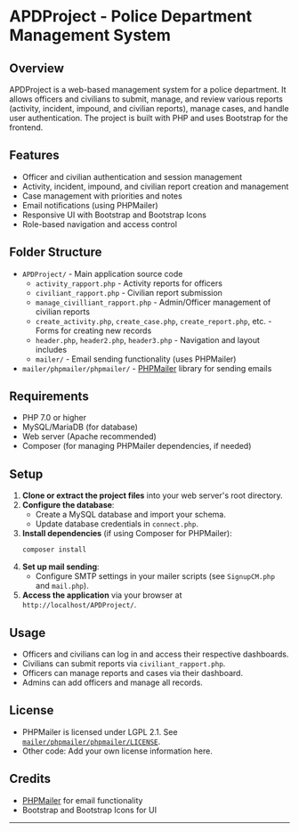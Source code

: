 # APDProject - Police Department Management System

## Overview

APDProject is a web-based management system for a police department. It allows officers and civilians to submit, manage, and review various reports (activity, incident, impound, and civilian reports), manage cases, and handle user authentication. The project is built with PHP and uses Bootstrap for the frontend.

## Features

- Officer and civilian authentication and session management
- Activity, incident, impound, and civilian report creation and management
- Case management with priorities and notes
- Email notifications (using PHPMailer)
- Responsive UI with Bootstrap and Bootstrap Icons
- Role-based navigation and access control

## Folder Structure

- `APDProject/` - Main application source code
  - `activity_rapport.php` - Activity reports for officers
  - `civiliant_rapport.php` - Civilian report submission
  - `manage_civilliant_rapport.php` - Admin/Officer management of civilian reports
  - `create_activity.php`, `create_case.php`, `create_report.php`, etc. - Forms for creating new records
  - `header.php`, `header2.php`, `header3.php` - Navigation and layout includes
  - `mailer/` - Email sending functionality (uses PHPMailer)
- `mailer/phpmailer/phpmailer/` - [PHPMailer](https://github.com/PHPMailer/PHPMailer) library for sending emails

## Requirements

- PHP 7.0 or higher
- MySQL/MariaDB (for database)
- Web server (Apache recommended)
- Composer (for managing PHPMailer dependencies, if needed)

## Setup

1. **Clone or extract the project files** into your web server's root directory.
2. **Configure the database**:
   - Create a MySQL database and import your schema.
   - Update database credentials in `connect.php`.
3. **Install dependencies** (if using Composer for PHPMailer):
   ```sh
   composer install
   ```
4. **Set up mail sending**:
   - Configure SMTP settings in your mailer scripts (see `SignupCM.php` and `mail.php`).
5. **Access the application** via your browser at `http://localhost/APDProject/`.

## Usage

- Officers and civilians can log in and access their respective dashboards.
- Civilians can submit reports via `civiliant_rapport.php`.
- Officers can manage reports and cases via their dashboard.
- Admins can add officers and manage all records.

## License

- PHPMailer is licensed under LGPL 2.1. See [`mailer/phpmailer/phpmailer/LICENSE`](mailer/phpmailer/phpmailer/LICENSE).
- Other code: Add your own license information here.

## Credits

- [PHPMailer](https://github.com/PHPMailer/PHPMailer) for email functionality
- Bootstrap and Bootstrap Icons for UI

---
